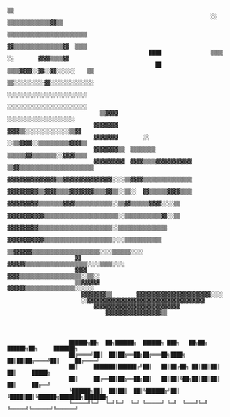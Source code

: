                                                                                           ▒▒            
                                                                      ░░    ▒▒▒▒▒▒▒▒▒▒▒▒▒▒▓▓▒▒          
                                                                      ▒▒▒▒▒▒▒▒▒▒▒▒▒▒▒▒▒▒▒▒▒▒▒▒▒▒        
                                                                      ▓▓▒▒▒▒▒▒▒▒▒▒▒▒▒▒▒▒▓▓  ▒▒▒▒        
                                                  ████                ▒▒▒▒    ░░        ▓▓▓▓▒▒▒▒▓▓      
                                                    ██                ▒▒▒▒▓▓▓▓░░▓▓░░▓▓░░░░░░    ▒▒      
                                                                      ▒▒░░░░░░░░░░▓▓░░░░░░░░░░░░░░      
                                                                        ░░░░░░░░░░░░░░░░░░░░░░░░░░      
                                                                      ░░░░░░░░░░░░░░░░░░░░░░░░░░        
                                  ▒▒▓▓▓▓                                ░░░░░░░░░░░░░░░░░░░░░░          
                                ▓▓▓▓▓▓▓▓                              ▓▓▓▓▒▒░░░░░░░░░░░░░░▒▒▓▓          
                                ▓▓▓▓▓▓▓▓        ░░                  ░░▒▒▓▓▓▓░░▒▒▒▒▒▒▒▒▒▒▓▓▓▓▒▒          
                                ▓▓▓▓▓▓▓▓▒▒  ▒▒▒▒▒▒▒▒                ▒▒▒▒▒▒▓▓▒▒▒▒▒▒▒▒░░▓▓▓▓▒▒▒▒          
                                ▓▓▓▓▓▓▓▓▓▓  ▓▓▓▓▒▒▒▒▓▓▓▓▓▓▓▓▓▓▓▓  ▒▒▓▓▒▒▒▒▒▒▒▒▒▒▒▒▒▒▒▒▒▒▒▒▒▒▒▒          
                                  ▓▓▓▓▓▓▓▓▓▓▓▓▓▓▓▓▒▒▓▓▓▓▓▓▓▓▓▓▓▓▓▓▓▓░░░░▒▒▓▓▓▓▒▒▒▒▒▒▒▒▒▒▒▒▒▒▒▒          
                                  ▓▓▓▓▓▓▓▓▓▓▒▒▓▓▓▓▒▒▒▒▓▓▓▓▓▓▓▓▒▒▒▒▓▓▒▒░░▒▒░░  ▓▓▒▒▒▒▒▒▓▓▓▓▒▒▒▒          
                                    ▓▓▓▓▓▓▓▓▓▓▒▒▒▒▒▒▒▒▓▓▓▓▒▒▒▒▒▒▒▒▒▒▒▒░░▒▒▓▓▒▒▒▒▒▒▓▓▓▓░░░░▒▒            
                                    ▓▓▓▓▓▓▓▓▓▓▓▓▒▒▒▒▒▒▒▒▒▒▒▒▒▒▒▒▒▒▒▒▒▒▒▒░░▒▒▒▒▒▒▒▒▒▒▒▒▓▓░░▒▒            
                                      ▓▓▓▓▓▓▓▓▓▓▒▒▒▒▒▒▒▒▒▒▒▒▒▒▒▒▒▒▒▒▒▒▒▒░░▒▒▒▒▒▒▒▒▒▒▒▒▒▒▒▒              
                                      ▓▓▓▓▓▓▓▓▓▓▓▓▒▒▒▒▒▒▒▒▒▒▒▒▒▒▒▒▒▒▒▒▒▒░░░░▒▒▒▒▒▒▒▒▒▒▒▒                
                                          ▒▒▓▓▓▓▓▓▒▒▒▒▒▒▒▒▒▒▒▒▒▒▒▒▒▒▒▒▒▒░░░░▒▒▒▒▒▒░░░░                  
                          ▓▓                  ▓▓▓▓▓▓▒▒▒▒▒▒▒▒▒▒▒▒▒▒▒▒▒▒▒▒░░░░▒▒▒▒░░░░                    
                          ▓▓▓▓                    ▓▓▓▓▒▒▒▒▒▒▒▒▒▒▒▒▒▒▒▒▒▒▒▒░░▒▒░░                        
                          ▒▒▓▓▓▓▓▓                ▓▓▓▓▓▓▒▒▒▒▒▒▒▒▒▒▒▒▒▒▒▒░░░░░░                          
                            ▓▓▓▓▓▓▓▓▒▒        ▓▓▓▓▓▓▓▓▓▓▓▓▓▓▓▓▓▓▓▓▓▓▓▓░░░░                              
                            ░░▓▓▓▓▓▓▓▓▓▓▓▓▓▓▓▓▓▓▓▓▓▓▓▓▓▓▓▓▓▓▓▓▓▓▓▓▓▓                                    
                                ▓▓▓▓▓▓▓▓▓▓▓▓▓▓▓▓▓▓▓▓▓▓▓▓▓▓▓▓                                            
                                    ▓▓▓▓▓▓▓▓▓▓▓▓▓▓▓▓▓▓▒▒                                                




                        ██████╗██╗  ██╗██████╗  ██████╗ ███╗   ██╗██╗ ██████╗██╗     ███████╗
                        ██╔════╝██║  ██║██╔══██╗██╔═══██╗████╗  ██║██║██╔════╝██║     ██╔════╝
                        ██║     ███████║██████╔╝██║   ██║██╔██╗ ██║██║██║     ██║     █████╗  
                        ██║     ██╔══██║██╔══██╗██║   ██║██║╚██╗██║██║██║     ██║     ██╔══╝  
                        ╚██████╗██║  ██║██║  ██║╚██████╔╝██║ ╚████║██║╚██████╗███████╗███████╗
                        ╚═════╝╚═╝  ╚═╝╚═╝  ╚═╝ ╚═════╝ ╚═╝  ╚═══╝╚═╝ ╚═════╝╚══════╝╚══════╝
